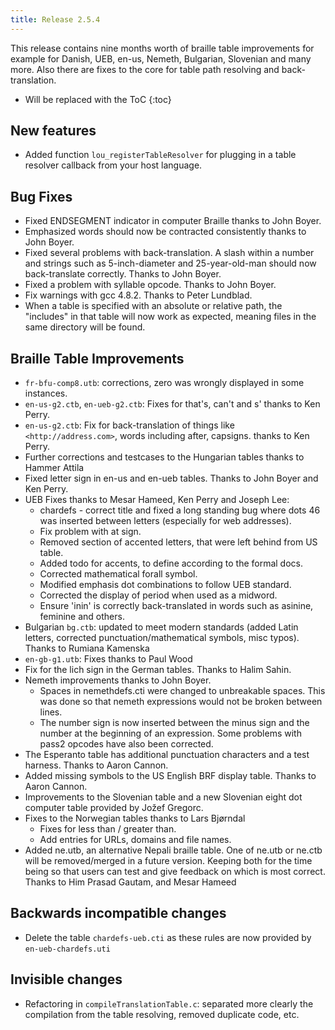 ```yaml
---
title: Release 2.5.4
---
```


This release contains nine months worth of braille table improvements for example for Danish, UEB, en-us, Nemeth, Bulgarian, Slovenian and many more. Also there are fixes to the core for table path resolving and back-translation.

* Will be replaced with the ToC
{:toc}

## New features

* Added function `lou_registerTableResolver` for plugging in a table resolver callback from your host language.

## Bug Fixes

* Fixed ENDSEGMENT indicator in computer Braille thanks to John Boyer.
* Emphasized words should now be contracted consistently thanks to John Boyer.
* Fixed several problems with back-translation. A slash within a number and strings such as 5-inch-diameter and 25-year-old-man should now back-translate correctly. Thanks to John Boyer.
* Fixed a problem with syllable opcode. Thanks to John Boyer.
* Fix warnings with gcc 4.8.2. Thanks to Peter Lundblad.
* When a table is specified with an absolute or relative path, the "includes" in that table will now work as expected, meaning files in the same directory will be found.

## Braille Table Improvements

* `fr-bfu-comp8.utb`: corrections, zero was wrongly displayed in some instances.
* `en-us-g2.ctb`, `en-ueb-g2.ctb`: Fixes for that's, can't and s' thanks to Ken Perry.
* `en-us-g2.ctb`: Fix for back-translation of things like `<http://address.com>`, words including after, capsigns. thanks to Ken Perry.
* Further corrections and testcases to the Hungarian tables thanks to Hammer Attila
* Fixed letter sign in en-us and en-ueb tables. Thanks to John Boyer and Ken Perry.
* UEB Fixes thanks to Mesar Hameed, Ken Perry and Joseph Lee:
  * chardefs - correct title and fixed a long standing bug where dots 46 was inserted between letters (especially for web addresses).
  * Fix problem with at sign.
  * Removed section of accented letters, that were left behind from US table.
  * Added todo for accents, to define according to the formal docs.
  * Corrected mathematical forall symbol.
  * Modified emphasis dot combinations to follow UEB standard.
  * Corrected the display of period when used as a midword.
  * Ensure 'inin' is correctly back-translated in words such as asinine, feminine and others.
* Bulgarian `bg.ctb`: updated to meet modern standards (added Latin letters, corrected punctuation/mathematical symbols, misc typos). Thanks to Rumiana Kamenska
* `en-gb-g1.utb`: Fixes thanks to Paul Wood
* Fix for the lich sign in the German tables. Thanks to Halim Sahin.
* Nemeth improvements thanks to John Boyer.
  * Spaces in nemethdefs.cti were changed to unbreakable spaces. This was done so that nemeth expressions would not be broken between lines.
  * The number sign is now inserted between the minus sign and the number at the beginning of an expression. Some problems with pass2 opcodes have also been corrected.
* The Esperanto table has additional punctuation characters and a test harness. Thanks to Aaron Cannon.
* Added missing symbols to the US English BRF display table. Thanks to Aaron Cannon.
* Improvements to the Slovenian table and a new Slovenian eight dot computer table provided by Jožef Gregorc.
* Fixes to the Norwegian tables thanks to Lars Bjørndal
  * Fixes for less than / greater than.
  * Add entries for URLs, domains and file names.
* Added ne.utb, an alternative Nepali braille table. One of ne.utb or ne.ctb will be removed/merged in a future version. Keeping both for the time being so that users can test and give feedback on which is most correct. Thanks to Him Prasad Gautam, and Mesar Hameed

## Backwards incompatible changes

* Delete the table `chardefs-ueb.cti` as these rules are now provided by `en-ueb-chardefs.uti`

## Invisible changes

* Refactoring in `compileTranslationTable.c`: separated more clearly the compilation from the table resolving, removed duplicate code, etc.

